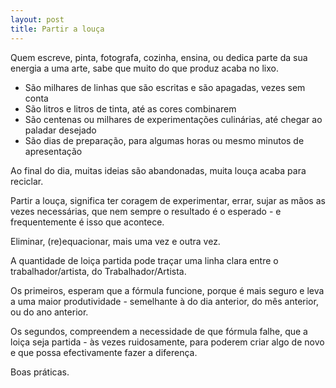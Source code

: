 ```yaml
---
layout: post
title: Partir a louça 
---
```

Quem escreve, pinta, fotografa, cozinha, ensina, ou dedica parte da sua energia a uma arte, sabe que muito do que produz acaba no lixo. 

+ São milhares de linhas que são escritas e são apagadas, vezes sem conta
+ São litros e litros de tinta, até as cores combinarem
+ São centenas ou milhares de experimentações culinárias, até chegar ao paladar desejado
+ São dias de preparação, para algumas horas ou mesmo minutos de apresentação

Ao final do dia, muitas ideias são abandonadas, muita louça acaba para reciclar. 

Partir a louça, significa ter coragem de experimentar, errar, sujar as mãos as vezes necessárias, que nem sempre o resultado é o esperado - e frequentemente é isso que acontece. 

Eliminar, (re)equacionar, mais uma vez e outra vez. 

A quantidade de loiça partida pode traçar uma linha clara entre o trabalhador/artista, do Trabalhador/Artista.

Os primeiros, esperam que a fórmula funcione, porque é mais seguro e leva a uma maior produtividade - semelhante à do dia anterior, do mês anterior, ou do ano anterior. 

Os segundos, compreendem a necessidade de que fórmula falhe, que a loiça seja partida - às vezes ruidosamente, para poderem criar algo de novo e que possa efectivamente fazer a diferença. 

Boas práticas. 